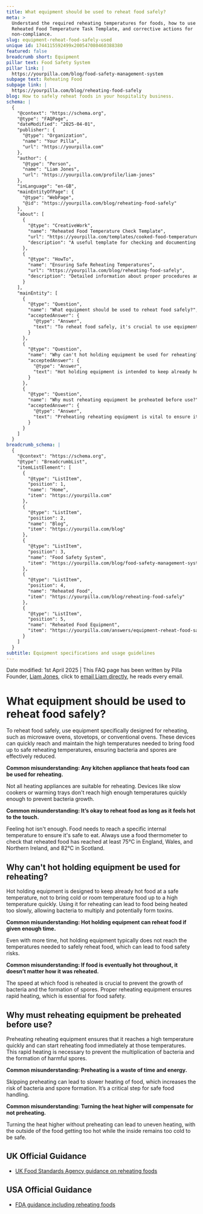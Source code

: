 ```yaml
---
title: What equipment should be used to reheat food safely?
meta: >
  Understand the required reheating temperatures for foods, how to use the
  Reheated Food Temperature Task Template, and corrective actions for
  non-compliance.
slug: equipment-reheat-food-safely-used
unique id: 1744115592499x200547080460388380
featured: false
breadcrumb short: Equipment
pillar text: Food Safety System
pillar link: |
  https://yourpilla.com/blog/food-safety-management-system
subpage text: Reheating Food
subpage link: |
  https://yourpilla.com/blog/reheating-food-safely
blog: How to safely reheat foods in your hospitality business.
schema: |
  {
    "@context": "https://schema.org",
    "@type": "FAQPage",
    "dateModified": "2025-04-01",
    "publisher": {
      "@type": "Organization",
      "name": "Your Pilla",
      "url": "https://yourpilla.com"
    },
    "author": {
      "@type": "Person",
      "name": "Liam Jones",
      "url": "https://yourpilla.com/profile/liam-jones"
    },
    "inLanguage": "en-GB",
    "mainEntityOfPage": {
      "@type": "WebPage",
      "@id": "https://yourpilla.com/blog/reheating-food-safely"
    },
    "about": [
      {
        "@type": "CreativeWork",
        "name": "Reheated Food Temperature Check Template",
        "url": "https://yourpilla.com/templates/cooked-food-temperature-check",
        "description": "A useful template for checking and documenting the internal temperatures of reheated food to ensure compliance with food safety regulations."
      },
      {
        "@type": "HowTo",
        "name": "Ensuring Safe Reheating Temperatures",
        "url": "https://yourpilla.com/blog/reheating-food-safely",
        "description": "Detailed information about proper procedures and equipment for safely reheating food to prevent bacterial growth and ensure food safety."
      }
    ],
    "mainEntity": [
      {
        "@type": "Question",
        "name": "What equipment should be used to reheat food safely?",
        "acceptedAnswer": {
          "@type": "Answer",
          "text": "To reheat food safely, it's crucial to use equipment that's specifically designed for this purpose such as microwave ovens, stovetops, or conventional ovens. These devices can attain and maintain high temperatures rapidly, ensuring that food reaches safe internal temperatures efficiently, which prevents bacteria and spores from persisting."
        }
      },
      {
        "@type": "Question",
        "name": "Why can't hot holding equipment be used for reheating?",
        "acceptedAnswer": {
          "@type": "Answer",
          "text": "Hot holding equipment is intended to keep already hot food at a safe temperature, not for reheating cold or room temperature food. Utilising this equipment for reheating can result in food being heated too slowly, fostering bacteria growth and possible toxin formation due to insufficient rapid heating."
        }
      },
      {
        "@type": "Question",
        "name": "Why must reheating equipment be preheated before use?",
        "acceptedAnswer": {
          "@type": "Answer",
          "text": "Preheating reheating equipment is vital to ensure it reaches a high enough temperature rapidly when it begins to reheat food. This practice is essential to swiftly elevate food temperatures to safe levels, preventing bacteria from multiplying and reducing the risk of spore and toxin development."
        }
      }
    ]
  }
breadcrumb_schema: |
  {
    "@context": "https://schema.org",
    "@type": "BreadcrumbList",
    "itemListElement": [
      {
        "@type": "ListItem",
        "position": 1,
        "name": "Home",
        "item": "https://yourpilla.com"
      },
      {
        "@type": "ListItem",
        "position": 2,
        "name": "Blog",
        "item": "https://yourpilla.com/blog"
      },
      {
        "@type": "ListItem",
        "position": 3,
        "name": "Food Safety System",
        "item": "https://yourpilla.com/blog/food-safety-management-system"
      },
      {
        "@type": "ListItem",
        "position": 4,
        "name": "Reheated Food",
        "item": "https://yourpilla.com/blog/reheating-food-safely"
      },
      {
        "@type": "ListItem",
        "position": 5,
        "name": "Reheated Food Equipment",
        "item": "https://yourpilla.com/answers/equipment-reheat-food-safely-used"
      }
    ]
  }
subtitle: Equipment specifications and usage guidelines
---
```


Date modified: 1st April 2025 | This FAQ page has been written by Pilla Founder, [Liam Jones](https://yourpilla.com/profile/liam-jones), click to [email Liam directly](https://mailto:liam@yourpilla.com), he reads every email.

# What equipment should be used to reheat food safely?

To reheat food safely, use equipment specifically designed for reheating, such as microwave ovens, stovetops, or conventional ovens. These devices can quickly reach and maintain the high temperatures needed to bring food up to safe reheating temperatures, ensuring bacteria and spores are effectively reduced.

**Common misunderstanding: Any kitchen appliance that heats food can be used for reheating.**

Not all heating appliances are suitable for reheating. Devices like slow cookers or warming trays don't reach high enough temperatures quickly enough to prevent bacteria growth.

**Common misunderstanding: It’s okay to reheat food as long as it feels hot to the touch.**

Feeling hot isn't enough. Food needs to reach a specific internal temperature to ensure it's safe to eat. Always use a food thermometer to check that reheated food has reached at least 75°C in England, Wales, and Northern Ireland, and 82°C in Scotland.

## Why can't hot holding equipment be used for reheating?

Hot holding equipment is designed to keep already hot food at a safe temperature, not to bring cold or room temperature food up to a high temperature quickly. Using it for reheating can lead to food being heated too slowly, allowing bacteria to multiply and potentially form toxins.

**Common misunderstanding: Hot holding equipment can reheat food if given enough time.**

Even with more time, hot holding equipment typically does not reach the temperatures needed to safely reheat food, which can lead to food safety risks.

**Common misunderstanding: If food is eventually hot throughout, it doesn’t matter how it was reheated.**

The speed at which food is reheated is crucial to prevent the growth of bacteria and the formation of spores. Proper reheating equipment ensures rapid heating, which is essential for food safety.

## Why must reheating equipment be preheated before use?

Preheating reheating equipment ensures that it reaches a high temperature quickly and can start reheating food immediately at those temperatures. This rapid heating is necessary to prevent the multiplication of bacteria and the formation of harmful spores.

**Common misunderstanding: Preheating is a waste of time and energy.**

Skipping preheating can lead to slower heating of food, which increases the risk of bacteria and spore formation. It’s a critical step for safe food handling.

**Common misunderstanding: Turning the heat higher will compensate for not preheating.**

Turning the heat higher without preheating can lead to uneven heating, with the outside of the food getting too hot while the inside remains too cold to be safe.

## UK Official Guidance

-   [UK Food Standards Agency guidance on reheating foods](https://www.food.gov.uk/sites/default/files/media/document/reheating.pdf)
    

## USA Official Guidance

-   [FDA guidance including reheating foods](https://www.fsis.usda.gov/food-safety/safe-food-handling-and-preparation/food-safety-basics/leftovers-and-food-safety#:~:text=When%20reheating%20leftovers%2C%20be%20sure,heat%20all%20the%20way%20through.)
